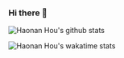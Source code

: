 ### Hi there 👋

<!--[![trophy](https://github-profile-trophy.vercel.app/?username=HTHou&theme=onedark)](https://github.com/ryo-ma/github-profile-trophy) -->

![Haonan Hou's github stats](https://github-readme-stats.vercel.app/api?username=HTHou&count_private=true&show_icons=true&theme=onedark)

![Haonan Hou's wakatime stats](https://github-readme-stats.vercel.app/api/wakatime?username=HTHou&layout=compact&theme=onedark)

<!--![Top Langs](https://github-readme-stats.vercel.app/api/top-langs/?username=HTHou&theme=tokyonight&layout=compact) -->

<!--
**HTHou/HTHou** is a ✨ _special_ ✨ repository because its `README.md` (this file) appears on your GitHub profile.

Here are some ideas to get you started:

- 🔭 I’m currently working on ...
- 🌱 I’m currently learning ...
- 👯 I’m looking to collaborate on ...
- 🤔 I’m looking for help with ...
- 💬 Ask me about ...
- 📫 How to reach me: ...
- 😄 Pronouns: ...
- ⚡ Fun fact: ...
-->
